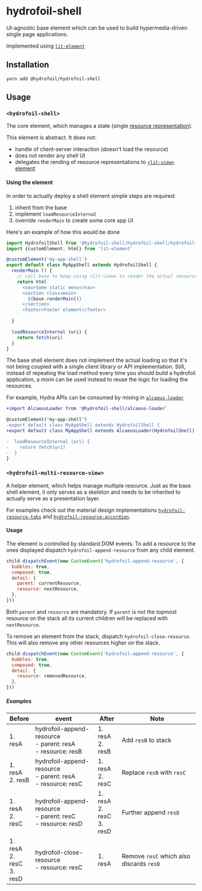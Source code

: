 # hydrofoil-shell

UI-agnostic base element which can be used to build hypermedia-driven
single page applications.

Implemented using [`lit-element`][le]

[le]: https://lit-element.polymer-project.org

## Installation

```
yarn add @hydrofoil/hydrofoil-shell
```

## Usage

### `<hydrofoil-shell>`

The core element, which manages a state (single [resource representation][rr]).

This element is abstract. It does not:

* handle of client-server interaction (doesn't load the resource)
* does not render any shell UI
* delegates the rending of resource representations to [`<lit-view>` element][la]

[rr]: https://restful-api-design.readthedocs.io/en/latest/resources.html
[la]: https://lit-any.hypermedia.app/?selectedKind=lit-view&selectedStory=basic&full=0&addons=1&stories=1&panelRight=1&addonPanel=storybooks%2Fstorybook-addon-knobs

#### Using the element

In order to actually deploy a shell element simple steps are required:

1. inherit from the base
1. implement `loadResourceInternal`
1. override `renderMain` to create some core app UI

Here's an example of how this would be done

```js
import HydrofoilShell from '@hydrofoil-shell/hydrofoil-shell/hydrofoil-shell'
import {customElement, html} from 'lit-element'

@customElement('my-app-shell')
export default class MyAppShell extends HydrofoilShell {
  renderMain () {
    // call base to keep using <lit-view> to render the actual resource
    return html`
      <nav>Some static menu</nav>
      <section class=main>
        ${base.renderMain()}
      </section>
      <footer>Footer element</footer>
    `
  }

  loadResourceInternal (uri) {
    return fetch(uri)
  }
}
```

The base shell element does not implement the actual loading so that it's not
being coupled with a single client library or API implementation. Still, instead of
repeating the load method every time you should build a hydrofoil application,
a mixin can be used instead to reuse the logic for loading the resources.

For example, Hydra APIs can be consumed by mixing in [`alcaeus-loader`][al]

```diff
+import AlcaeusLoader from '@hydrofoil-shell/alcaeus-loader`

@customElement('my-app-shell')
-export default class MyAppShell extends HydrofoilShell {
+export default class MyAppShell extends AlcaeusLoader(HydrofoilShell) {

-  loadResourceInternal (uri) {
-    return fetch(uri)
-  }
}
```

[al]: https://github.com/hypermedia-app/alcaeus-loader

### `<hydrofoil-multi-resource-view>`

A helper element, which helps manage multiple resource. Just as the base shell
element, it only serves as a skeleton and needs to be inherited to actually serve
as a presentation layer.

For examples check out the material design implementations [`hydrofoil-resource-tabs`][hr-tabs]
and [`hydrofoil-resource-accordion`][hr-accordion].

[hr-tabs]: https://github.com/hypermedia-app/hydrofoil-paper-shell/blob/master/hydrofoil-resource-tabs.ts
[hr-accordion]: https://github.com/hypermedia-app/hydrofoil-paper-shell/blob/master/hydrofoil-resource-accordion.ts

#### Usage

The element is controlled by standard DOM events. To add a resource to the ones displayed
dispatch `hydrofoil-append-resource` from any child element.

```js
child.dispatchEvent(new CustomEvent('hydrofoil-append-resource', {
  bubbles: true,
  composed: true,
  detail: {
    parent: currentResource,
    resource: nextResource,
  },
}))
```

Both `parent` and `resource` are mandatory. If `parent` is not the topmost resource on the stack
all its current children will be replaced with `nextResource`.

To remove an element from the stack, dispatch `hydrofoil-close-resource`. This will also remove
any other resources higher on the stack.

```js
child.dispatchEvent(new CustomEvent('hydrofoil-append-resource', {
  bubbles: true,
  composed: true,
  detail: {
    resource: removedResource,
  },
}))
```

##### Examples

| Before | event | After | Note |
| -- | -- | -- | -- |
| 1. resA | hydrofoil-append-resource<br>- parent: resA<br>- resource: resB | 1. resA<br>2. resB | Add `resB` to stack |
| 1. resA<br>2. resB | hydrofoil-append-resource<br>- parent: resA<br>- resource: resC | 1. resA<br>2. resC | Replace `resB` with `resC` |
| 1. resA<br>2. resC | hydrofoil-append-resource<br>- parent: resC<br>- resource: resD | 1. resA<br>2. resC<br>3. resD | Further append `resD`
| 1. resA<br>2. resC<br>3. resD | hydrofoil-close-resource<br>- resource: resC | 1. resA | Remove `resC` which also discards `resD` |
